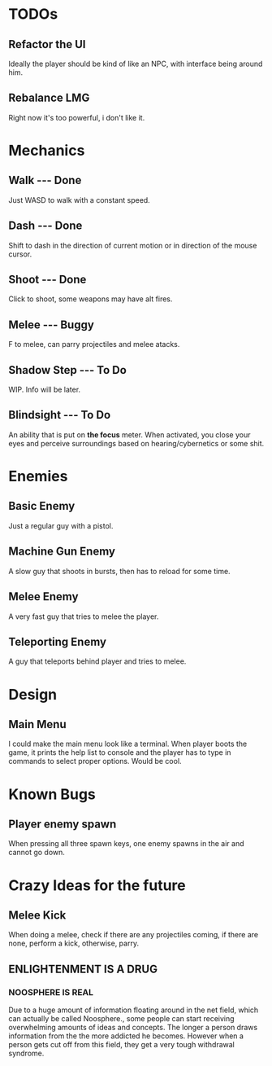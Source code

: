# TODOs
## Refactor the UI
Ideally the player should be kind of like an NPC, with interface being around him.

## Rebalance LMG
Right now it's too powerful, i don't like it.

# Mechanics

## Walk --- Done
Just WASD to walk with a constant speed.

## Dash --- Done
Shift to dash in the direction of current motion or in direction of the mouse cursor.

## Shoot --- Done
Click to shoot, some weapons may have alt fires.

## Melee --- Buggy
F to melee, can parry projectiles and melee atacks.

## Shadow Step --- To Do
WIP. Info will be later.

## Blindsight --- To Do
An ability that is put on **the focus** meter. When activated, you close your eyes and perceive surroundings based on hearing/cybernetics or some shit.

# Enemies

## Basic Enemy
Just a regular guy with a pistol.

## Machine Gun Enemy
A slow guy that shoots in bursts, then has to reload for some time.

## Melee Enemy
A very fast guy that tries to melee the player.

## Teleporting Enemy
A guy that teleports behind player and tries to melee.

# Design
## Main Menu
I could make the main menu look like a terminal. When player boots the game, it prints the help list to console and the player has to type in commands to select proper options. Would be cool.

# Known Bugs
## Player enemy spawn
When pressing all three spawn keys, one enemy spawns in the air and cannot go down.

# Crazy Ideas for the future
## Melee Kick
When doing a melee, check if there are any projectiles coming, if there are none, perform a kick, otherwise, parry.

## ENLIGHTENMENT IS A DRUG
### NOOSPHERE IS REAL
Due to a huge amount of information floating around in the net field, which can actually be called Noosphere., some people can start receiving overwhelming amounts of ideas and concepts. The longer a person draws information from the the more addicted he becomes. However when a person gets cut off from this field, they get a very tough withdrawal syndrome.
